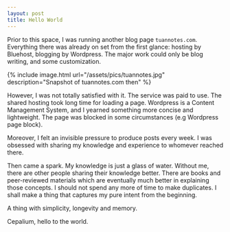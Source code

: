 ```yaml
---
layout: post
title: Hello World
---
```


Prior to this space, I was running another blog page `tuannotes.com`. Everything there was already on set from the first glance: hosting by Bluehost, blogging by Wordpress. The major work could only be blog writing, and some customization.

{% include image.html url="/assets/pics/tuannotes.jpg" description="Snapshot of tuannotes.com then" %}

However, I was not totally satisfied with it. The service was paid to use. The shared hosting took long time for loading a page. Wordpress is a Content Management System, and I yearned something more concise and lightweight. The page was blocked in some circumstances (e.g Wordpress page block).

Moreover, I felt an invisible pressure to produce posts every week. I was obsessed with sharing my knowledge and experience to whomever reached there.

Then came a spark. My knowledge is just a glass of water. Without me, there are other people sharing their knowledge better. There are books and peer-reviewed materials which are eventually much better in explaining those concepts. I should not spend any more of time to make duplicates. I shall make a thing that captures my pure intent from the beginning.

A thing with simplicity, longevity and memory.

Cepalium, hello to the world.
